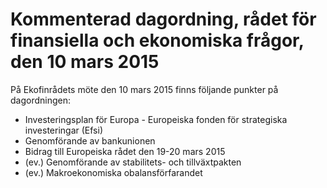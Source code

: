 # Kommenterad dagordning, rådet för finansiella och ekonomiska frågor, den 10 mars 2015

På Ekofinrådets möte den 10 mars 2015 finns följande punkter på dagordningen:

* Investeringsplan för Europa \- Europeiska fonden för strategiska investeringar (Efsi)
* Genomförande av bankunionen
* Bidrag till Europeiska rådet den 19\-20 mars 2015
* (ev.) Genomförande av stabilitets\- och tillväxtpakten
* (ev.) Makroekonomiska obalansförfarandet
